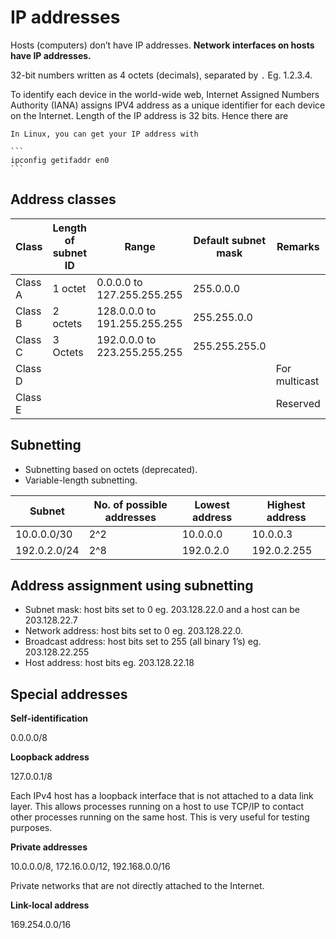# IP addresses

Hosts (computers) don’t have IP addresses. **Network interfaces on hosts have IP addresses.**

32-bit numbers written as 4 octets (decimals), separated by `.` Eg. 1.2.3.4.

To identify each device in the world-wide web, Internet Assigned Numbers Authority (IANA) assigns IPV4 address as a unique identifier for each device on the Internet. Length of the IP address is 32 bits. Hence there are

~~~admonish tip
In Linux, you can get your IP address with

```
ipconfig getifaddr en0
```
~~~

## Address classes

| Class | Length of subnet ID | Range | Default subnet mask | Remarks |
| --- | --- | --- | --- | --- |
| Class A | 1 octet | 0.0.0.0 to 127.255.255.255 | 255.0.0.0 |  |
| Class B | 2 octets | 128.0.0.0 to 191.255.255.255 | 255.255.0.0 |  |
| Class C | 3 Octets | 192.0.0.0 to 223.255.255.255 | 255.255.255.0 |  |
| Class D |  |  |  | For multicast |
| Class E |  |  |  | Reserved |

## Subnetting

- Subnetting based on octets (deprecated).
- Variable-length subnetting.

| Subnet | No. of possible addresses | Lowest address | Highest address |
| --- | --- | --- | --- |
| 10.0.0.0/30 | 2^2 | 10.0.0.0 | 10.0.0.3 |
| 192.0.2.0/24 | 2^8 | 192.0.2.0 | 192.0.2.255 |

## Address assignment using subnetting

- Subnet mask: host bits set to 0
eg. 203.128.22.0 and a host can be 203.128.22.7
- Network address: host bits set to 0
eg. 203.128.22.0.
- Broadcast address: host bits set to 255 (all binary 1’s)
eg. 203.128.22.255
- Host address: host bits
eg. 203.128.22.18

## Special addresses

**Self-identification**

0.0.0.0/8

**Loopback address**

127.0.0.1/8

Each IPv4 host has a loopback interface that is not attached to a data link layer. This allows processes running on a host to use TCP/IP to contact other processes running on the same host. This is very useful for testing purposes.

**Private addresses**

10.0.0.0/8, 172.16.0.0/12, 192.168.0.0/16

Private networks that are not directly attached to the Internet.

**Link-local address**

169.254.0.0/16
